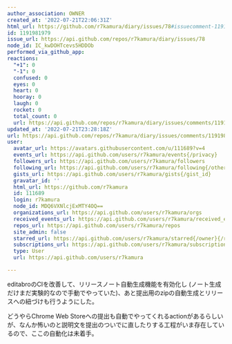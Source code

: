 ```yaml
---
author_association: OWNER
created_at: '2022-07-21T22:06:31Z'
html_url: https://github.com/r7kamura/diary/issues/78#issuecomment-1191981979
id: 1191981979
issue_url: https://api.github.com/repos/r7kamura/diary/issues/78
node_id: IC_kwDOHTcevs5HDDOb
performed_via_github_app: 
reactions:
  "+1": 0
  "-1": 0
  confused: 0
  eyes: 0
  heart: 0
  hooray: 0
  laugh: 0
  rocket: 0
  total_count: 0
  url: https://api.github.com/repos/r7kamura/diary/issues/comments/1191981979/reactions
updated_at: '2022-07-21T23:28:18Z'
url: https://api.github.com/repos/r7kamura/diary/issues/comments/1191981979
user:
  avatar_url: https://avatars.githubusercontent.com/u/111689?v=4
  events_url: https://api.github.com/users/r7kamura/events{/privacy}
  followers_url: https://api.github.com/users/r7kamura/followers
  following_url: https://api.github.com/users/r7kamura/following{/other_user}
  gists_url: https://api.github.com/users/r7kamura/gists{/gist_id}
  gravatar_id: ''
  html_url: https://github.com/r7kamura
  id: 111689
  login: r7kamura
  node_id: MDQ6VXNlcjExMTY4OQ==
  organizations_url: https://api.github.com/users/r7kamura/orgs
  received_events_url: https://api.github.com/users/r7kamura/received_events
  repos_url: https://api.github.com/users/r7kamura/repos
  site_admin: false
  starred_url: https://api.github.com/users/r7kamura/starred{/owner}{/repo}
  subscriptions_url: https://api.github.com/users/r7kamura/subscriptions
  type: User
  url: https://api.github.com/users/r7kamura

---
```

editabroのCIを改善して、リリースノート自動生成機能を有効化し (ノート生成だけまだ実験的なので手動でやっていた)、あと提出用のzipの自動生成とリリースへの紐づけも行うようにした。

どうやらChrome Web Storeへの提出も自動でやってくれるactionがあるらしいが、なんか怖いのと説明文を提出のついでに直したりする工程がいま存在しているので、ここの自動化は未着手。